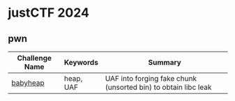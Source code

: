 # justCTF 2024

## pwn

| Challenge Name | Keywords | Summary |
| --- | --- | --- |
| [babyheap](./pwn/babyheap/) | heap, UAF | UAF into forging fake chunk (unsorted bin) to obtain libc leak |

